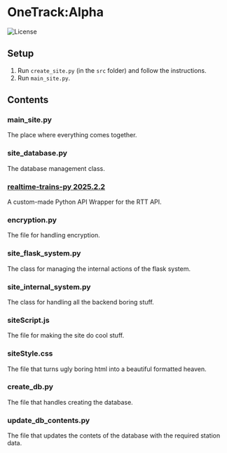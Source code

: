 # OneTrack:Alpha

![License](https://img.shields.io/github/license/anonymous44401/OneTrack)

## Setup

1. Run `create_site.py` (in the `src` folder) and follow the instructions. 
2. Run `main_site.py`.

## Contents

### main_site.py 
The place where everything comes together.

### site_database.py
The database management class.

### [realtime-trains-py 2025.2.2](https://github.com/realtime-trains-lang/realtime-trains-py/tree/v2025.2.2)
A custom-made Python API Wrapper for the RTT API.

### encryption.py
The file for handling encryption.

### site_flask_system.py
The class for managing the internal actions of the flask system.

### site_internal_system.py
The class for handling all the backend boring stuff.

### siteScript.js
The file for making the site do cool stuff.

### siteStyle.css
The file that turns ugly boring html into a beautiful formatted heaven.

### create_db.py
The file that handles creating the database.

### update_db_contents.py
The file that updates the contets of the database with the required station data.
